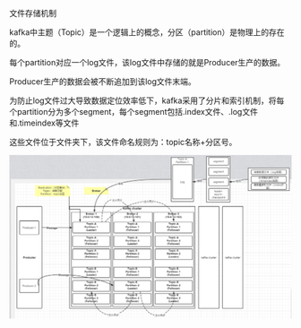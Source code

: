 文件存储机制



kafka中主题（Topic）是一个逻辑上的概念，分区（partition）是物理上的存在的。

每个partition对应一个log文件，该log文件中存储的就是Producer生产的数据。

Producer生产的数据会被不断追加到该log文件末端。

为防止log文件过大导致数据定位效率低下，kafka采用了分片和索引机制，将每个partition分为多个segment，每个segment包括.index文件、.log文件和.timeindex等文件

这些文件位于文件夹下，该文件命名规则为：topic名称+分区号。



![](../resource/kafka结构.png)